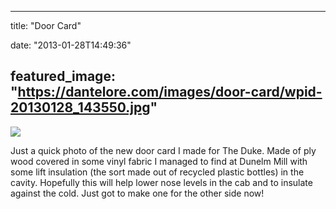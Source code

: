 
---
title: "Door Card"

date: "2013-01-28T14:49:36"

featured_image: "https://dantelore.com/images/door-card/wpid-20130128_143550.jpg"
---


<a href="/images/door-card/wpid-20130128_143550.jpg"><img src="https://dantelore.com/images/door-card/wpid-20130128_143550.jpg"/></a>

 Just a quick photo of the new door card I made for The Duke. Made of ply wood covered in some vinyl fabric I managed to find at Dunelm Mill with some lift insulation (the sort made out of recycled plastic bottles) in the cavity. Hopefully this will help lower nose levels in the cab and to insulate against the cold. Just got to make one for the other side now!